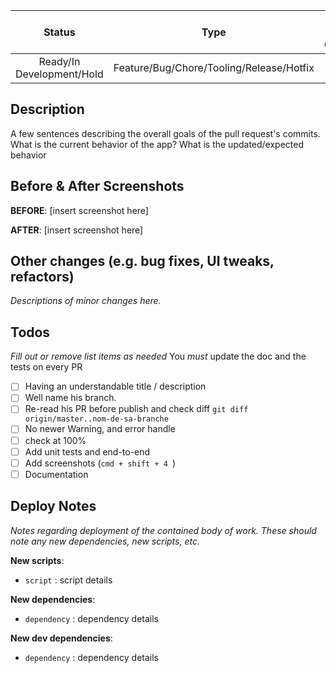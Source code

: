 | Status                    | Type                                     | Env Vars Change | Config Change |
| :-----------------------: | :--------------------------------------: | :-------------: | :-----------: |
| Ready/In Development/Hold | Feature/Bug/Chore/Tooling/Release/Hotfix | Yes/No          | Yes/No        |

## Description

A few sentences describing the overall goals of the pull request's commits.
What is the current behavior of the app? What is the updated/expected behavior

## Before & After Screenshots

**BEFORE**:
[insert screenshot here]

**AFTER**:
[insert screenshot here]

## Other changes (e.g. bug fixes, UI tweaks, refactors)

_Descriptions of minor changes here._

## Todos

_Fill out or remove list items as needed_
You _must_ update the doc and the tests on every PR

  - [ ] Having an understandable title / description
  - [ ] Well name his branch.
  - [ ] Re-read his  PR before publish and check diff `git diff origin/master..nom-de-sa-branche`
  - [ ] No newer Warning, and error handle
  - [ ] check at  100%
  - [ ] Add unit tests and end-to-end
  - [ ] Add screenshots (`cmd + shift + 4 `)
  - [ ] Documentation

## Deploy Notes

_Notes regarding deployment of the contained body of work. These should note any
new dependencies, new scripts, etc._

**New scripts**:

-   `script` : script details

**New dependencies**:

-   `dependency` : dependency details

**New dev dependencies**:

-   `dependency` : dependency details